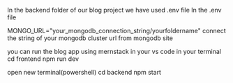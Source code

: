 In the backend folder of our blog project
we have used .env file 
In the .env file

MONGO_URL="your_mongodb_connection_string/yourfoldername"
connect the string of your mongodb cluster url from  mongodb site 


you can run the blog app using mernstack in your vs code
in your terminal
cd frontend
npm run dev

open new terminal(powershell)
cd backend
npm start

